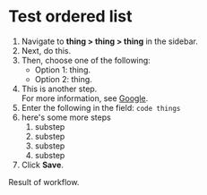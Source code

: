 # Test ordered list

<!-- wp:list {"ordered":true} -->

1. Navigate to **thing \> thing \> thing** in the sidebar.
2. Next, do this.
3. Then, choose one of the following:
   - Option 1: thing.
   - Option 2: thing.
4. This is another step.  
For more information, see [Google](http://google.com).
5. Enter the following in the field: `code things`
6. here's some more steps
   1. substep
   2. substep
   3. substep
   4. substep
7. Click **Save**.

<!-- /wp:list -->

<!-- wp:paragraph -->

Result of workflow.

<!-- /wp:paragraph -->

<!-- wp:paragraph -->

<!-- /wp:paragraph -->

<!-- wp:paragraph -->

<!-- /wp:paragraph -->

